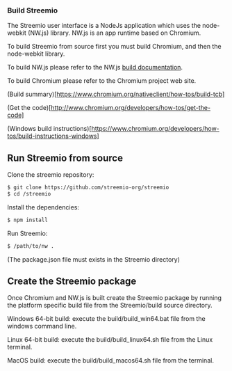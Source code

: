 ﻿### Build Streemio

The Streemio user interface is a NodeJs application which uses the node-webkit (NW.js) library. NW.js is an app runtime based on Chromium.

To build Streemio from source first you must build Chromium, and then the node-webkit library. 

To build NW.js please refer to the NW.js [build documentation](http://docs.nwjs.io/en/latest/For%20Developers/Building%20NW.js/).

To build Chromium please refer to the Chromium project web site.

(Build summary)[https://www.chromium.org/nativeclient/how-tos/build-tcb]
 
(Get the code)[http://www.chromium.org/developers/how-tos/get-the-code]
 
(Windows build instructions)[https://www.chromium.org/developers/how-tos/build-instructions-windows]


Run Streemio from source 
------------------------

Clone the streemio repository:  

```bash
$ git clone https://github.com/streemio-org/streemio
$ cd /streemio
```

Install the dependencies:  

```bash
$ npm install
```

Run Streemio:  
```bash
$ /path/to/nw . 
```
(The package.json file must exists in the Streemio directory)


Create the Streemio package
---------------------------

Once Chromium and NW.js is built create the Streemio package by running the platform specific build file from the Streemio/build source directory.

Windows 64-bit build: execute the build/build_win64.bat file from the windows command line.

Linux 64-bit build: execute the build/build_linux64.sh file from the Linux terminal.

MacOS build: execute the build/build_macos64.sh file from the terminal.
